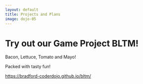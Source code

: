 ```yaml
---
layout: default
title: Projects and Plans
image: dojo-05
---
```


# Try out our Game Project BLTM!

Bacon, Lettuce, Tomato and Mayo!

Packed with tasty fun!

<a href="https://bradford-coderdojo.github.io/bltm/">https://bradford-coderdojo.github.io/bltm/</a>
